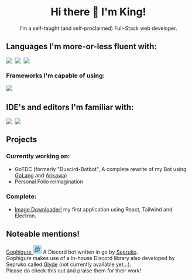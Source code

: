  <link rel="stylesheet" href="https://cdn.jsdelivr.net/gh/devicons/devicon@v2.14.0/devicon.min.css"> 
<h1 align="center"> Hi there 👋 I'm King! </h1>

<p align="center">
I'm a self-taught (and self-proclaimed) Full-Stack web developer.
</p>

## Languages I'm more-or-less fluent with:
<div style="display:flex;">
  <img width="24" src="https://cdn.jsdelivr.net/gh/devicons/devicon/icons/javascript/javascript-original.svg" />
  <img width="24" src="https://cdn.jsdelivr.net/gh/devicons/devicon/icons/typescript/typescript-original.svg" />
  <img width="24" src="https://cdn.jsdelivr.net/gh/devicons/devicon/icons/go/go-original-wordmark.svg" />
</div>

### Frameworks I'm capable of using:
<div style="display:flex;">
   <a href="https://reactjs.org"><img width="24" src="https://cdn.jsdelivr.net/gh/devicons/devicon/icons/react/react-original.svg" /></a>
</div>

## IDE's and editors I'm familiar with:
<div style="display:flex;">
   <img width="24" src="https://cdn.jsdelivr.net/gh/devicons/devicon/icons/vscode/vscode-original.svg" />
   <img width="24" src="https://cdn.jsdelivr.net/gh/devicons/devicon/icons/jetbrains/jetbrains-original.svg" />
</div>

## Projects
### Currently working on:
- GoTDC (formerly "Duscird-Botbot", A complete rewrite of my Bot using [GoLang](https://golang.org) and [Arikawa](https://github.com/diamondburned/arikawa))
- Personal Folio reimagination

### Complete:
- [Image Downloader!](https://github.com/kingultron99/image-downloader) my first application using React, Tailwind and Electron.

## Noteable mentions!
[Gophigure <img width="24" src="https://github.com/Gophigure/branding/blob/main/png/Gophigure_Icon.png?raw=true" alt="Gophigure Icon"/>](https://github.com/gophigure) A Discord bot written in go by [Sepruko](https://github.com/sepruko).<br/> Gophigure makes use of a in-house Discord library also developed by Sepruko called [Glyde](https://github.com/gophigure/glyde) (not currently available yet...).<br/> Please do check this out and praise them for their work!
